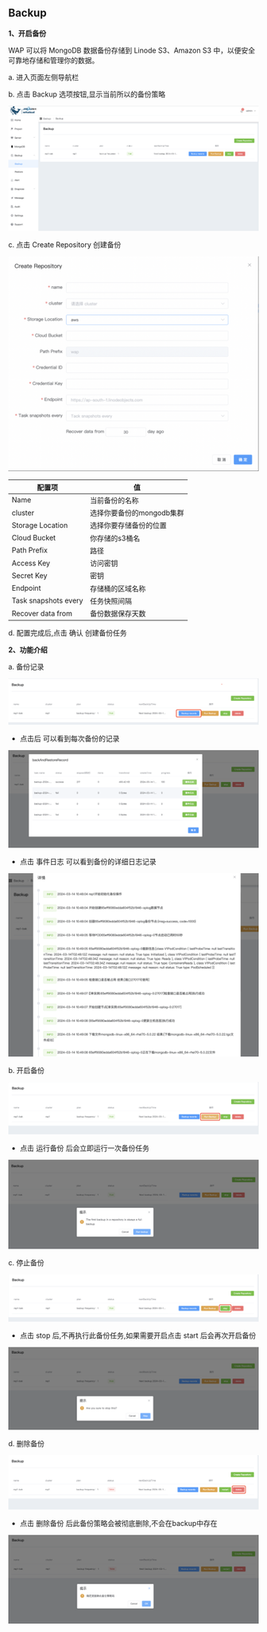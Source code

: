 ## Backup

**1、开启备份**

WAP 可以将 MongoDB 数据备份存储到 Linode S3、Amazon S3 中，以便安全可靠地存储和管理你的数据。

a. 进入页面左侧导航栏

b. 点击 Backup 选项按钮,显示当前所以的备份策略

![1](../../../../images/whalealPlatformImages/Backub.png)

c. 点击 Create Repository 创建备份

![1](../../../../images/whalealPlatformImages/Backub1.png)



| 配置项               | 值                        |
| -------------------- | ------------------------- |
| Name                 | 当前备份的名称            |
| cluster              | 选择你要备份的mongodb集群 |
| Storage Location     | 选择你要存储备份的位置    |
| Cloud Bucket         | 你存储的s3桶名            |
| Path Prefix          | 路径                      |
| Access Key           | 访问密钥                  |
| Secret Key           | 密钥                      |
| Endpoint             | 存储桶的区域名称          |
| Task snapshots every | 任务快照间隔              |
| Recover data from    | 备份数据保存天数          |

d. 配置完成后,点击 确认 创建备份任务

**2、功能介绍**

a. 备份记录

![1](../../../../images/whalealPlatformImages/Backub2.png)

* 点击后 可以看到每次备份的记录

![1](../../../../images/whalealPlatformImages/Backub3.png)

* 点击 事件日志 可以看到备份的详细日志记录

![1](../../../../images/whalealPlatformImages/Backub4.png)



b. 开启备份 

![1](../../../../images/whalealPlatformImages/Backub5.png)

* 点击 运行备份 后会立即运行一次备份任务

![1](../../../../images/whalealPlatformImages/Backub6.png)



c. 停止备份

![1](../../../../images/whalealPlatformImages/Backub7.png)

* 点击 stop 后,不再执行此备份任务,如果需要开启点击 start 后会再次开启备份

![1](../../../../images/whalealPlatformImages/Backub8.png)



d. 删除备份

![1](../../../../images/whalealPlatformImages/Backub9.png)

* 点击 删除备份 后此备份策略会被彻底删除,不会在backup中存在

![1](../../../../images/whalealPlatformImages/Backub10.png)



